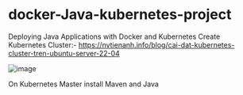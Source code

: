 # docker-Java-kubernetes-project
Deploying Java Applications with Docker and Kubernetes
Create Kubernetes Cluster:- https://nvtienanh.info/blog/cai-dat-kubernetes-cluster-tren-ubuntu-server-22-04

![image](https://github.com/praveenkdevops/docker-Java-kubernetes-project/assets/22557736/d986c164-9ad9-4ced-919c-823b398649a7)

On Kubernetes Master install Maven and Java

